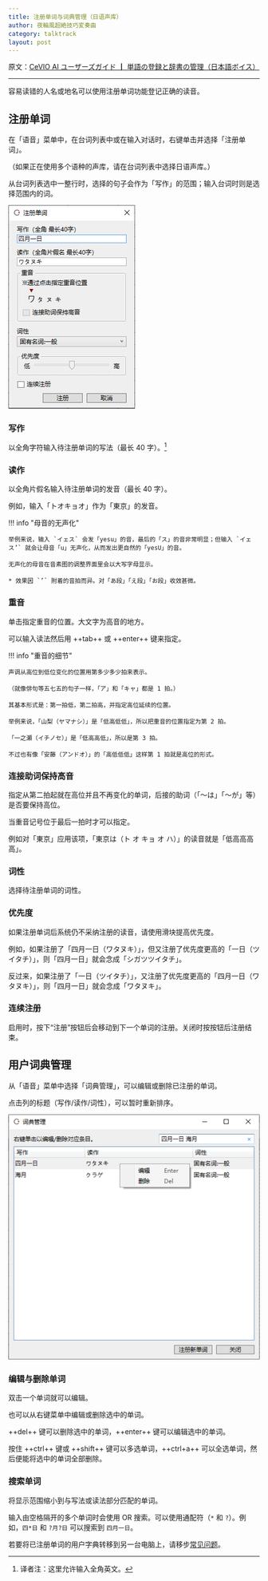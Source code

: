 ```yaml
---
title: 注册单词与词典管理（日语声库）
author: 夜輪風超絶技巧変奏曲
category: talktrack
layout: post
---
```

原文：[CeVIO AI ユーザーズガイド ┃ 単語の登録と辞書の管理（日本語ボイス）](https://cevio.jp/guide/cevio_ai/talktrack/talk_06/)

---

容易读错的人名或地名可以使用注册单词功能登记正确的读音。

## 注册单词

在「语音」菜单中，在台词列表中或在输入对话时，右键单击并选择「注册单词」。

（如果正在使用多个语种的声库，请在台词列表中选择日语声库。）

从台词列表选中一整行时，选择的句子会作为「写作」的范围；输入台词时则是选择范围内的词。

![register word](images/talk_06_1.png)

### 写作

以全角字符输入待注册单词的写法（最长 40 字）。[^1]

### 读作

以全角片假名输入待注册单词的发音（最长 40 字）。

例如，输入「トオキョオ」作为「東京」的发音。

!!! info "母音的无声化"

    举例来说，输入 `イェス` 会发「yesu」的音，最后的「ス」的音非常明显；但输入 `イェス’` 就会让母音「u」无声化，从而发出更自然的「yesU」的音。

    无声化的母音在音素图的调整界面里会以大写字母显示。

    * 效果因 `’` 附着的音拍而异。对「あ段」「え段」「お段」收效甚微。

### 重音

单击指定重音的位置。大文字为高音的地方。

可以输入读法然后用 ++tab++ 或 ++enter++ 键来指定。

!!! info "重音的细节"

    声调从高位到低位变化的位置用第多少多少拍来表示。

    （就像俳句等五七五的句子一样，「ア」和「キャ」都是 1 拍。）

    其基本形式是：第一拍低，第二拍高，并指定高位延续的位置。

    举例来说，「山梨（ヤマナシ）」是「低高低低」，所以把重音的位置指定为第 2 拍。

    「一之瀬（イチノセ）」是「低高高低」，所以是第 3 拍。

    不过也有像「安藤（アンドオ）」的「高低低低」这样第 1 拍就是高位的形式。

### 连接助词保持高音

指定从第二拍起就在高位并且不再变化的单词，后接的助词（「～は」「～が」等）是否要保持高位。

当重音记号位于最后一拍时才可以指定。

例如对「東京」应用该项，「東京は（ト オ キョ オ ハ）」的读音就是「低高高高高」。

### 词性

选择待注册单词的词性。

### 优先度

如果注册单词后系统仍不采纳注册的读音，请使用滑块提高优先度。

例如，如果注册了「四月一日（ワタヌキ）」，但又注册了优先度更高的「一日（ツイタチ）」，则「四月一日」就会念成「シガツツイタチ」。

反过来，如果注册了「一日（ツイタチ）」，又注册了优先度更高的「四月一日（ワタヌキ）」，则「四月一日」就会念成「ワタヌキ」。

### 连续注册

启用时，按下“注册”按钮后会移动到下一个单词的注册。关闭时按按钮后注册结束。

## 用户词典管理

从「语音」菜单中选择「词典管理」，可以编辑或删除已注册的单词。

点击列的标题（写作/读作/词性），可以暂时重新排序。

![manage user dict](images/talk_06_2.png)

### 编辑与删除单词

双击一个单词就可以编辑。

也可以从右键菜单中编辑或删除选中的单词。

++del++ 键可以删除选中的单词，++enter++ 键可以编辑选中的单词。

按住 ++ctrl++ 键或 ++shift++ 键可以多选单词，++ctrl+a++ 可以全选单词，然后便能将选中的单词全部删除。

### 搜索单词

将显示范围缩小到与写法或读法部分匹配的单词。

输入由空格隔开的多个单词时会使用 OR 搜索。可以使用通配符（`*` 和 `?`）。例如，`四*日` 和 `?月?日` 可以搜索到 `四月一日`。

若要将已注册单词的用户字典转移到另一台电脑上，请移步[常见问题](../faq/faq.md)。

[^1]:译者注：这里允许输入全角英文。
